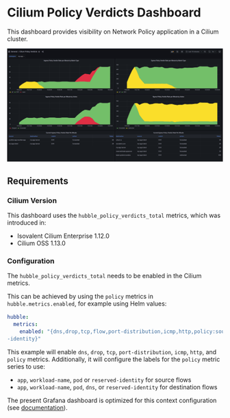 Cilium Policy Verdicts Dashboard
================================

This dashboard provides visibility on Network Policy application in a Cilium
cluster.

![Dashboard overview](./grafana_policy_verdicts.png)


## Requirements


### Cilium Version

This dashboard uses the `hubble_policy_verdicts_total` metrics, which was
introduced in:
- Isovalent Cilium Enterprise 1.12.0
- Cilium OSS 1.13.0


### Configuration

The `hubble_policy_verdicts_total` needs to be enabled in the Cilium metrics.

This can be achieved by using the `policy` metrics in `hubble.metrics.enabled`,
for example using Helm values:

```yaml
hubble:
  metrics:
    enabled: "{dns,drop,tcp,flow,port-distribution,icmp,http,policy:sourceContext=app|workload-name|pod|reserved-identity;destinationContext=app|workload-name|pod|dns|reserved
-identity}"
```

This example will enable `dns`, `drop`, `tcp`, `port-distribution`, `icmp`,
`http`, and `policy` metrics. Additionally, it will configure the labels for
the `policy` metric series to use:
- `app`, `workload-name`, `pod` or `reserved-identity` for source flows
- `app`, `workload-name`, `pod`, `dns`, or `reserved-identity` for destination flows

The present Grafana dashboard is optimized for this context configuration (see [documentation](https://docs.cilium.io/en/stable/operations/metrics/#context-options)).
